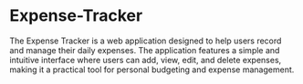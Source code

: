 # Expense-Tracker
The Expense Tracker is a web application designed to help users record and manage their daily expenses. The application features a simple and intuitive interface where users can add, view, edit, and delete expenses, making it a practical tool for personal budgeting and expense management.
